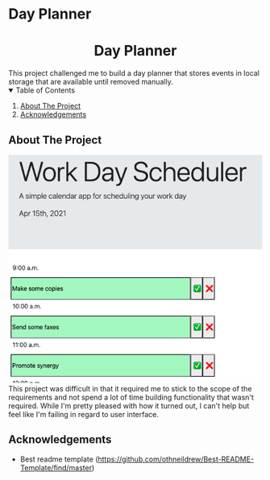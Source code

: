 # Day Planner





<h1 align="center">
Day Planner
</h1>
    This project challenged me to build a day planner that stores events in local storage that are available until removed manually.
    <br />
    <!-- TABLE OF CONTENTS -->
<details open="open">
  <summary>Table of Contents</summary>
  <ol>
    <li>
      <a href="#about-the-project">About The Project</a>
    </li>
    <li><a href="#acknowledgements">Acknowledgements</a></li>
  </ol>
</details>



<!-- ABOUT THE PROJECT -->
## About The Project

![screenshot of the project](screenshot.png)
<br>
 This project was difficult in that it required me to stick to the scope of the requirements and not spend a lot of time building functionality that wasn't required. While I'm pretty pleased with how it turned out, I can't help but feel like I'm failing in regard to user interface.

<!-- ACKNOWLEDGEMENTS -->
## Acknowledgements
* Best readme template (https://github.com/othneildrew/Best-README-Template/find/master)





